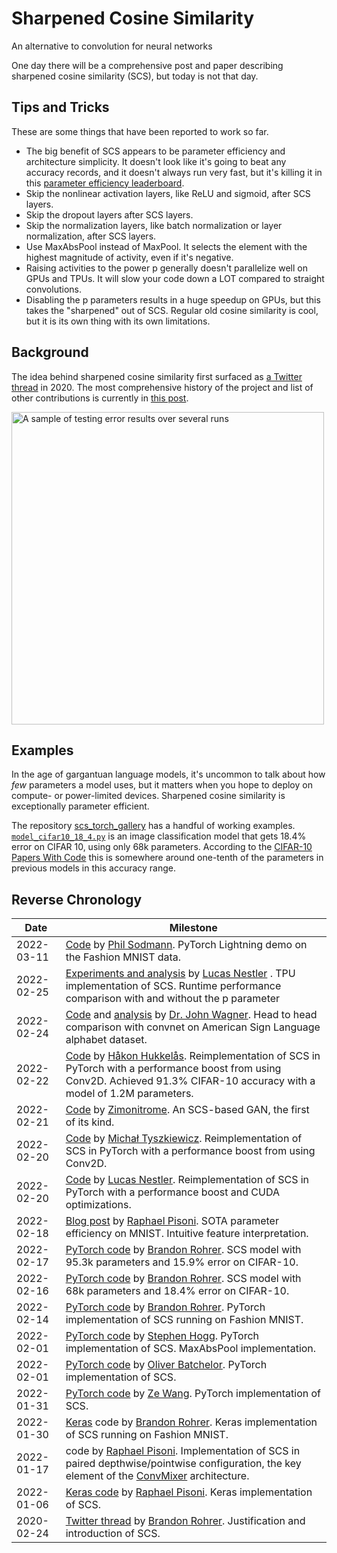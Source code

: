 # Sharpened Cosine Similarity
An alternative to convolution for neural networks

One day there will be a comprehensive post and paper describing sharpened cosine similarity (SCS), but today is not that day. 



## Tips and Tricks

These are some things that have been reported to work so far.

* The big benefit of SCS appears to be parameter efficiency and architecture simplicity. 
It doesn't look like it's going to beat any accuracy records, and it doesn't always run very fast, but it's killing it
in this [parameter efficiency leaderboard](https://github.com/brohrer/parameter_efficiency_leaderboard).
* Skip the nonlinear activation layers, like ReLU and sigmoid, after SCS layers.
* Skip the dropout layers after SCS layers.
* Skip the normalization layers, like batch normalization or layer normalization, after SCS layers.
* Use MaxAbsPool instead of MaxPool. It selects the element with the highest magnitude of activity, even if it's negative.
* Raising activities to the power p generally doesn't parallelize well on GPUs and TPUs. It will slow your code down a LOT compared to straight convolutions.
* Disabling the p parameters results in a huge speedup on GPUs, but this takes the "sharpened" out of SCS. Regular old cosine similarity is cool, but it is its own thing with its own limitations.


## Background

The idea behind sharpened cosine similarity first surfaced as
[a Twitter thread](https://twitter.com/_brohrer_/status/1232063619657093120)
in 2020. The most comprehensive history of the project and
list of other contributions is currently in
<a href="https://e2eml.school/scs.html">this post</a>.

<img title="A sample of testing error results over several runs"
  src="images/scs_tweet.png" width=500 align=center>
  
## Examples
In the age of gargantuan language models, it's uncommon to talk about how *few* parameters a model uses,
but it matters when you hope to deploy on compute- or power-limited devices. Sharpened cosine similarity
is exceptionally parameter efficient.

The repository <a href="https://github.com/brohrer/scs_torch_gallery">scs_torch_gallery</a>
has a handful of working examples.
[`model_cifar10_18_4.py`](model_cifar10_18_4.py) is an image
classification model that gets 18.4% error on CIFAR 10, using only 68k parameters.
According to the [CIFAR-10 Papers With Code](https://paperswithcode.com/sota/image-classification-on-cifar-10?dimension=PARAMS)
this is somewhere around one-tenth of the parameters in previous models in this accuracy range.

## Reverse Chronology

| Date | Milestone |
| ------------- | ------------- |
| 2022-03-11 | [Code](https://github.com/brohrer/sharpened_cosine_similarity_torch/blob/main/demo_fashion_mnist_lightning.py) by [Phil Sodmann](https://twitter.com/PSodmann). PyTorch Lightning demo on the Fashion MNIST data. |
| 2022-02-25 | [Experiments and analysis](https://twitter.com/_clashluke/status/1497092150906941442) by [Lucas Nestler](https://github.com/ClashLuke/) . TPU implementation of SCS. Runtime performance comparison with and without the p parameter |
| 2022-02-24 | [Code](https://github.com/DrJohnWagner/Kaggle-Notebooks) and [analysis](https://twitter.com/DrJohnWagner/status/1496741769748180994) by [Dr. John Wagner](https://twitter.com/DrJohnWagner). Head to head comparison with convnet on American Sign Language alphabet dataset. |
| 2022-02-22 | [Code](https://github.com/hukkelas/sharpened_cosine_similarity_torch/blob/main/sharpened_cosine_similarity.py) by [Håkon Hukkelås](https://github.com/hukkelas). Reimplementation of SCS in PyTorch with a performance boost from using Conv2D. Achieved 91.3% CIFAR-10 accuracy with a model of 1.2M parameters. |
| 2022-02-21 | [Code](https://github.com/zimonitrome/scs_gan) by [Zimonitrome](https://twitter.com/zimonitrome/status/1495906518876794881?s=20&t=f8MNbUaIMWB4qhWChDZoEw). An SCS-based GAN, the first of its kind. |
| 2022-02-20 | [Code](https://github.com/brohrer/sharpened_cosine_similarity_torch/pull/6) by [Michał Tyszkiewicz](https://twitter.com/jatentaki/status/1495520542295789570?s=20&t=f8MNbUaIMWB4qhWChDZoEw). Reimplementation of SCS in PyTorch with a performance boost from using Conv2D. |
| 2022-02-20 | [Code](https://gist.github.com/ClashLuke/8f6521deef64789e76334f1b72a70d80) by [Lucas Nestler](https://twitter.com/_clashluke/status/1495534576399175680?s=20&t=f8MNbUaIMWB4qhWChDZoEw). Reimplementation of SCS in PyTorch with a performance boost and CUDA optimizations. |
| 2022-02-18 | [Blog post](https://www.rpisoni.dev/posts/cossim-convolution-part2/) by [Raphael Pisoni](https://twitter.com/ml_4rtemi5/status/1494651965036548099?s=20&t=pOd3c_k9VWHlUtMTh-9WtA). SOTA parameter efficiency on MNIST. Intuitive feature interpretation. |
| 2022-02-17 | [PyTorch code](https://github.com/brohrer/sharpened_cosine_similarity_torch/blob/main/model_cifar10_15_9.py) by [Brandon Rohrer](https://twitter.com/_brohrer_/status/1494059462172319744). SCS model with 95.3k parameters and 15.9% error on CIFAR-10. |
| 2022-02-16 | [PyTorch code](https://github.com/brohrer/sharpened_cosine_similarity_torch/blob/main/model_cifar10_18_4.py) by [Brandon Rohrer](https://twitter.com/_brohrer_/status/1494059462172319744). SCS model with 68k parameters and 18.4% error on CIFAR-10. |
| 2022-02-14 | [PyTorch code](https://github.com/brohrer/sharpened_cosine_similarity_torch) by [Brandon Rohrer](https://twitter.com/_brohrer_/status/1493233643652894730?s=20&t=pOd3c_k9VWHlUtMTh-9WtA). PyTorch implementation of SCS running on Fashion MNIST. |
| 2022-02-01 | [PyTorch code](https://github.com/StephenHogg/SCS) by [Stephen Hogg](https://twitter.com/whistle_posse/status/1488656595114663939?s=20&t=lB_T74PcwZmlJ1rrdu8tfQ). PyTorch implementation of SCS. MaxAbsPool implementation. |
| 2022-02-01 | [PyTorch code](https://github.com/oliver-batchelor/scs_cifar) by [Oliver Batchelor](https://twitter.com/oliver_batch/status/1488695910875820037?s=20&t=QOnrCRpXpOuC0XHApi6Z7A). PyTorch implementation of SCS. |
| 2022-01-31 | [PyTorch code](https://github.com/ZeWang95/scs_pytorch) by [Ze Wang](https://twitter.com/ZeWang46564905/status/1488371679936057348?s=20&t=lB_T74PcwZmlJ1rrdu8tfQ). PyTorch implementation of SCS. |
| 2022-01-30 | [Keras](https://colab.research.google.com/drive/1zeh6_Opjehy_EUwnBDHtyWIC74dxfBu1) code by [Brandon Rohrer](https://twitter.com/_brohrer_/status/1487928078437396484?s=20&t=pOd3c_k9VWHlUtMTh-9WtA). Keras implementation of SCS running on Fashion MNIST. |
| 2022-01-17 | code by [Raphael Pisoni](https://twitter.com/ml_4rtemi5). Implementation of SCS in paired depthwise/pointwise configuration, the key element of the [ConvMixer](https://arxiv.org/pdf/2201.09792v1.pdf) architecture. |
| 2022-01-06 | [Keras code](https://gist.github.com/4rtemi5/607909e6ac1ef3cfb54d5b85111f92b9) by [Raphael Pisoni](https://gist.github.com/4rtemi5). Keras implementation of SCS. |
| 2020-02-24 | [Twitter thread](https://twitter.com/_brohrer_/status/1232063619657093120) by [Brandon Rohrer](https://twitter.com/_brohrer_). Justification and introduction of SCS.  |
